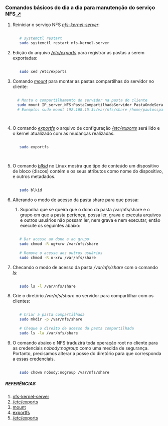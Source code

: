 <!-- markdownlint-disable-next-line -->
<span id="topo"><span>

### Comandos básicos do dia a dia para manutenção do serviço NFS<a href="comandos_basicos.html" target="_blank" title="Pressione aqui para expandir este documento em nova aba." >  ➚ </a>

1. Reiniciar o serviço NFS _[nfs-kernel-server](https://manpages.debian.org/testing/nfs-kernel-server/mountd.8.en.html)_:

   ```sh

      # systemctl restart
      sudo systemctl restart nfs-kernel-server


   ```

2. Edição do arquivo  _[/etc/exports](https://linux.die.net/man/5/exports)_ para registrar as pastas a serem exportadas:

   ```sh

      sudo xed /etc/exports

   ```

3. Comando _[mount](https://linux.die.net/man/8/mount/)_ para montar as pastas compartilhas do servidor no cliente:

   ```sh

     # Monta o compartilhamento do servidor na pasta do cliente
     sudo mount IP_server_NFS:PastaCompartilhadaServidor PastaOndeSeraMontadaCliente
     # Exemplo: sudo mount 192.168.15.3:/var/nfs/share /home/paulosspacheco/v/share

 

   ```

4. O comando _[exportfs](https://linux.die.net/man/8/exportfs)_ o arquivo de configuração _[/etc/exports](https://linux.die.net/man/5/exports)_ será lido e o kernel atualizado com as mudanças realizadas.

   ```sh

      sudo exportfs

      
   ```

5. O comando _[blkid](https://linux.die.net/man/8/blkid)_ no Linux mostra que tipo de conteúdo um dispositivo de bloco (discos) contém e os seus atributos como nome do dispositivo, e outros metadados.

   ```sh

      sudo blkid


   ```

6. Alterando o modo de acesso da pasta share para que possa:
   1. Suponha que se queira que o dono da pasta /var/nfs/share e o grupo em que a pasta pertença, possa ler, grava e executa arquivos e outros usuários não possam ler, nem grava e nem executar, então execute os seguintes abaixo:

   ```sh

      # Dar acesso ao dono e ao grupo 
      sudo chmod -R ug+xrw /var/nfs/share  

      # Remove o acesso aos outros usuários
      sudo chmod -R o-xrw /var/nfs/share       

   ```

7. Checando o modo de acesso da pasta _/var/nfs/share_ com o comando _[ls](https://man7.org/linux/man-pages/man1/ls.1.html)_:

   ```sh

      sudo ls -l /var/nfs/share 

   ```

8. Crie o diretório _/var/nfs/share_ no servidor para compartilhar com os clientes:
  
   ```sh

      # Criar a pasta compartilhada
      sudo mkdir -p /var/nfs/share

      # Cheque o direito de acesso da pasta compartilhada
      sudo ls -la /var/nfs/share

   ```

9. O comando abaixo o NFS traduzirá toda operação root no cliente para as credenciais _nobody:nogroup_ como uma medida de segurança. Portanto, precisamos alterar a posse do diretório para que corresponda a essas credenciais.

   ```sh

      sudo chown nobody:nogroup /var/nfs/share       

   ```

##### REFERÊNCIAS

1. [nfs-kernel-server](https://manpages.debian.org/testing/nfs-kernel-server/mountd.8.en.html)
2. [/etc/exports](https://linux.die.net/man/5/exports)
3. [mount](https://linux.die.net/man/8/mount/)
4. [exportfs](https://linux.die.net/man/8/exportfs)
5. [/etc/exports](https://linux.die.net/man/5/exports)